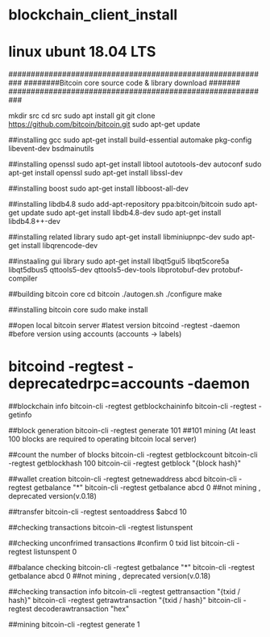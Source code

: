 # blockchain_client_install
# linux ubunt 18.04 LTS

###########################################################
########Bitcoin core source code & library download #######
###########################################################

mkdir src
cd src
sudo apt install git
git clone https://github.com/bitcoin/bitcoin.git
sudo apt-get update

##installing gcc
sudo apt-get install build-essential automake pkg-config libevent-dev bsdmainutils

##installing openssl
sudo apt-get install libtool autotools-dev autoconf
sudo apt-get install openssl
sudo apt-get install libssl-dev

##installing boost
sudo apt-get install libboost-all-dev

##installing libdb4.8
sudo add-apt-repository ppa:bitcoin/bitcoin
sudo apt-get update
sudo apt-get install libdb4.8-dev
sudo apt-get install libdb4.8++-dev

##installing related library
sudo apt-get install libminiupnpc-dev
sudo apt-get install libqrencode-dev

##instaaling gui library
sudo apt-get install libqt5gui5 libqt5core5a libqt5dbus5 qttools5-dev qttools5-dev-tools libprotobuf-dev protobuf-compiler

##building bitcoin core
cd bitcoin
./autogen.sh
./configure
make

##installing bitcoin core
sudo make install

##open local bitcoin server
#latest version
bitcoind -regtest -daemon 
#before version using accounts (accounts -> labels)
# bitcoind -regtest -deprecatedrpc=accounts -daemon 

##blockchain info
bitcoin-cli -regtest getblockchaininfo
bitcoin-cli -regtest -getinfo

##block generation
bitcoin-cli -regtest generate 101 ##101 mining (At least 100 blocks are required to operating bitcoin local server)

##count the number of blocks
bitcoin-cli -regtest getblockcount
bitcoin-cli -regtest getblockhash 100 
bitcoin-cii -regtest getblock "{block hash}"

##wallet creation
bitcoin-cli -regtest getnewaddress abcd 
bitcoin-cli -regtest getbalance "*"
bitcoin-cli -regtest getbalance abcd 0 ##not mining , deprecated version(v.0.18)

##transfer
bitcoin-cli -regtest sentoaddress $abcd 10 

##checking transactions
bitcoin-cli -regtest listunspent

##checking unconfrimed transactions
#confirm 0 txid list
bitcoin-cli -regtest listunspent 0 

##balance checking
bitcoin-cli -regtest getbalance "*"
bitcoin-cli -regtest getbalance abcd 0 ##not mining , deprecated version(v.0.18)

##checking transaction info
bitcoin-cli -regtest gettransaction "{txid / hash}"
bitcoin-cli -regtest getrawtransaction "{txid / hash}"
bitcoin-cli -regtest decoderawtransaction "hex"

##mining
bitcoin-cli -regtest generate 1
